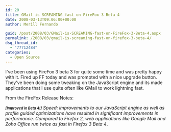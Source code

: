 ```yaml
---
id: 20
title: GMail is SCREAMING fast on FireFox 3 Beta 4
date: 2008-03-13T09:06:00+00:00
author: Merill Fernando

guid: /post/2008/03/GMail-is-SCREAMING-fast-on-FireFox-3-Beta-4.aspx
permalink: /2008/03/gmail-is-screaming-fast-on-firefox-3-beta-4/
dsq_thread_id:
  - "77712484"
categories:
  - Open Source
---
```

<p>
I&#39;ve been using FireFox 3 beta 3 for quite some time and was pretty happy with it. Fired up FF today and was prompted with a nice upgrade button. They&#39;ve been doing some tweaking on the JavaScript engine and its made applications that I use quite often like GMail to work lightning fast. 
</p>
<p>
From the FireFox Release Notes:
</p>
<p>
<em><span style="font-size: 80%; font-weight: bold">[Improved in Beta 4!]</span>
Speed: improvements to our JavaScript engine as well as profile guided
optimizations have resulted in significant improvements in performance.
Compared to Firefox 2, web applications like Google Mail and Zoho Office
run twice as fast in Firefox&nbsp;3&nbsp;Beta&nbsp;4</em>.
</p>
